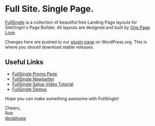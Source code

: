 # Full Site. Single Page. 

[FullSingle](https://onepagelove.com/fullsingle) ia a collection of beautiful free Landing Page layouts for SiteOrigin's Page Builder. All layouts are designed and built by [One Page Love](https://onepagelove.com). 

Changes here are pushed to our [plugin page](https://wordpress.org/plugins/fullsingle/) on WordPress.org. This is where you should download stable releases.

## Useful Links

* [FullSingle Promo Page](https://onepagelove.com/go/fullsingle)
* [FullSingle Newlsetter](https://onepagelove.com/go/fullsingle-newsletter)
* [FullSingle Setup Video Tutorial](https://onepagelove.com/go/fullsingle-setup)
* [FullSingle Demos](https://demo.onepagelove.com/fullsingle)

Hope you can make something awesome with FullSingle!

Cheers,  
Rob  
[@robhope](https://twitter.com/robhope)  
